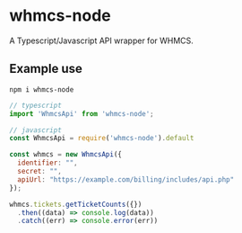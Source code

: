 # whmcs-node

A Typescript/Javascript API wrapper for WHMCS.

## Example use

`npm i whmcs-node`

```js
// typescript
import 'WhmcsApi' from 'whmcs-node';

// javascript
const WhmcsApi = require('whmcs-node').default

const whmcs = new WhmcsApi({
  identifier: "",
  secret: "",
  apiUrl: "https://example.com/billing/includes/api.php"
});

whmcs.tickets.getTicketCounts({})
  .then((data) => console.log(data))
  .catch((err) => console.error(err))
```
